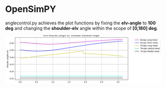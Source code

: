 # OpenSimPY



anglecontrol.py achieves the plot functions by fixing the **elv-angle** to **100 deg** and changing the **shoulder-elv** angle within the scope of **[0,180] deg**.

![alt text](<./muscle length vs shoulder_elv.png>)

